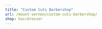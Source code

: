 ```yaml
---
title: "Custom Cuts Barbershop"
url: /mount-vernon/custom-cuts-barbershop/
shop: hairdresser
---
```

